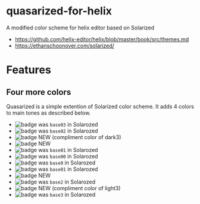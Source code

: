 # quasarized-for-helix
A modified color scheme for helix editor based on Solarized

- https://github.com/helix-editor/helix/blob/master/book/src/themes.md
- https://ethanschoonover.com/solarized/

# Features

## Four more colors

Quasarized is a simple extention of Solarized color scheme. It adds 4 colors to main tones as described below.

- ![badge](https://img.shields.io/Dark4-002b36) was `base03` in Solarozed
- ![badge](https://img.shields.io/Dark3-073642) was `base02` in Solarozed
- ![badge](https://img.shields.io/Dark3c-421307) NEW (compliment color of dark3)
- ![badge](https://img.shields.io/Dark2-30525c) NEW
- ![badge](https://img.shields.io/Dark1-586e75) was `base01` in Solarozed
- ![badge](https://img.shields.io/Dark0-657b83) was `base00` in Solarozed
- ![badge](https://img.shields.io/Light0-839496) was `base0` in Solarozed
- ![badge](https://img.shields.io/Light1-93a1a1) was `base01` in Solarozed
- ![badge](https://img.shields.io/Light2-c1c5bb) NEW
- ![badge](https://img.shields.io/Light3-eee8d5) was `base2` in Solarozed
- ![badge](https://img.shields.io/Light3c-d4daee) NEW (compliment color of light3)
- ![badge](https://img.shields.io/Light4-fdf6e3) was `base3` in Solarozed

